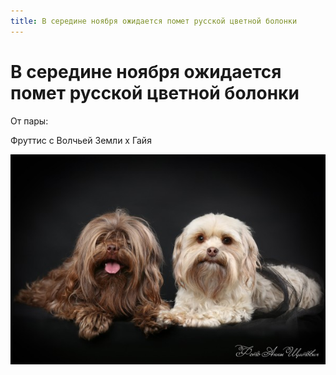 ```yaml
---
title: В середине ноября ожидается помет русской цветной болонки
---
```


#  В середине ноября ожидается помет русской цветной болонки

От пары: 

Фруттис с Волчьей Земли x Гайя

![Фруттис с Волчьей Земли x Гайя](assets/photos/Frutis-Gaya-2018.jpg)
